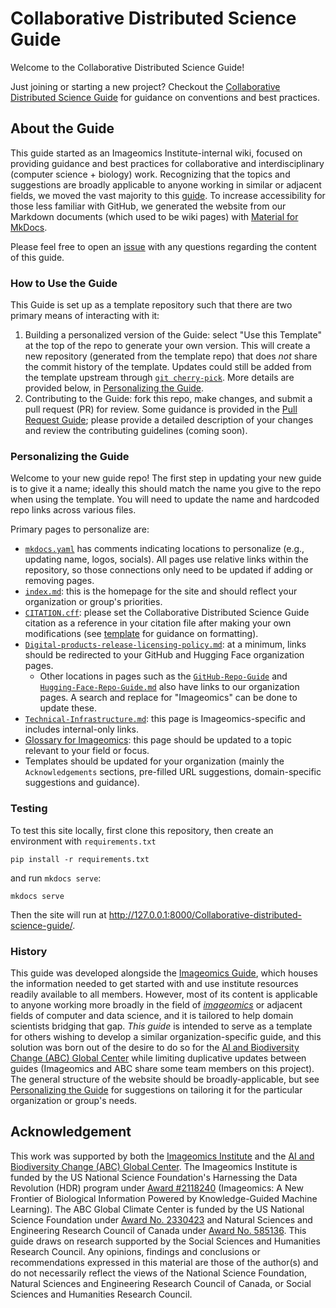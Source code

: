 # Collaborative Distributed Science Guide

Welcome to the Collaborative Distributed Science Guide!

Just joining or starting a new project? 
Checkout the [Collaborative Distributed Science Guide](https://imageomics.github.io/Collaborative-distributed-science-guide/) for guidance on conventions and best practices.

## About the Guide

This guide started as an Imageomics Institute-internal wiki, focused on providing guidance and best practices for collaborative and interdisciplinary (computer science + biology) work. Recognizing that the topics and suggestions are broadly applicable to anyone working in similar or adjacent fields, we moved the vast majority to this [guide](https://imageomics.github.io/Collaborative-distributed-science-guide/). To increase accessibility for those less familiar with GitHub, we generated the website from our Markdown documents (which used to be wiki pages) with [Material for MkDocs](https://squidfunk.github.io/mkdocs-material/).

Please feel free to open an [issue](https://github.com/Imageomics/Collaborative-distributed-science-guide/issues) with any questions regarding the content of this guide.

### How to Use the Guide

This Guide is set up as a template repository such that there are two primary means of interacting with it:
1. Building a personalized version of the Guide: select "Use this Template" at the top of the repo to generate your own version. This will create a new repository (generated from the template repo) that does _not_ share the commit history of the template. Updates could still be added from the template upstream through [`git cherry-pick`](https://git-scm.com/docs/git-cherry-pick). More details are provided below, in [Personalizing the Guide](#personalizing-the-guide).
2. Contributing to the Guide: fork this repo, make changes, and submit a pull request (PR) for review. Some guidance is provided in the [Pull Request Guide](https://imageomics.github.io/Collaborative-distributed-science-guide/wiki-guide/The-GitHub-Pull-Request-Guide/); please provide a detailed description of your changes and review the contributing guidelines (coming soon).

### Personalizing the Guide

Welcome to your new guide repo! The first step in updating your new guide is to give it a name; ideally this should match the name you give to the repo when using the template. You will need to update the name and hardcoded repo links across various files.

Primary pages to personalize are:

- [`mkdocs.yaml`](mkdocs.yaml) has comments indicating locations to personalize (e.g., updating name, logos, socials). All pages use relative links within the repository, so those connections only need to be updated if adding or removing pages.
- [`index.md`](docs/index.md): this is the homepage for the site and should reflect your organization or group's priorities.
- [`CITATION.cff`](CITATION.cff): please set the Collaborative Distributed Science Guide citation as a reference in your citation file after making your own modifications (see [template](https://imageomics.github.io/Collaborative-distributed-science-guide/wiki-guide/GitHub-Repo-Guide/#citation) for guidance on formatting).
- [`Digital-products-release-licensing-policy.md`](docs/wiki-guide/Digital-products-release-licensing-policy.md): at a minimum, links should be redirected to your GitHub and Hugging Face organization pages.
    - Other locations in pages such as the [`GitHub-Repo-Guide`](docs/wiki-guide/GitHub-Repo-Guide.md) and [`Hugging-Face-Repo-Guide.md`](docs/wiki-guide/Hugging-Face-Repo-Guide.md) also have links to our organization pages. A search and replace for "Imageomics" can be done to update these.
- [`Technical-Infrastructure.md`](docs/wiki-guide/Technical-Infrastructure.md): this page is Imageomics-specific and includes internal-only links.
- [Glossary for Imageomics](docs/wiki-guide/Glossary-for-Imageomics.md): this page should be updated to a topic relevant to your field or focus.
- Templates should be updated for your organization (mainly the `Acknowledgements` sections, pre-filled URL suggestions, domain-specific suggestions and guidance).

### Testing
To test this site locally, first clone this repository, then create an environment with `requirements.txt`
```
pip install -r requirements.txt
```
and run `mkdocs serve`:
```
mkdocs serve
```
Then the site will run at http://127.0.0.1:8000/Collaborative-distributed-science-guide/.

### History
This guide was developed alongside the [Imageomics Guide](https://imageomics.github.io/Imageomics-guide/), which houses the information needed to get started with and use institute resources readily available to all members. However, most of its content is applicable to anyone working more broadly in the field of [_imageomics_](https://imageomics.github.io/Collaborative-distributed-science-guide/wiki-guide/Glossary-for-Imageomics.md/#imageomics) or adjacent fields of computer and data science, and it is tailored to help domain scientists bridging that gap. _This guide_ is intended to serve as a template for others wishing to develop a similar organization-specific guide, and this solution was born out of the desire to do so for the [AI and Biodiversity Change (ABC) Global Center](http://abcresearchcenter.org) while limiting duplicative updates between guides (Imageomics and ABC share some team members on this project). The general structure of the website should be broadly-applicable, but see [Personalizing the Guide](#personalizing-the-guide) for suggestions on tailoring it for the particular organization or group's needs.

## Acknowledgement

This work was supported by both the [Imageomics Institute](https://imageomics.org) and the [AI and Biodiversity Change (ABC) Global Center](http://abcresearchcenter.org). The Imageomics Institute is funded by the US National Science Foundation's Harnessing the Data Revolution (HDR) program under [Award #2118240](https://www.nsf.gov/awardsearch/showAward?AWD_ID=2118240) (Imageomics: A New Frontier of Biological Information Powered by Knowledge-Guided Machine Learning). The ABC Global Climate Center is funded by the US National Science Foundation under [Award No. 2330423](https://www.nsf.gov/awardsearch/showAward?AWD_ID=2330423&HistoricalAwards=false) and Natural Sciences and Engineering Research Council of Canada under [Award No. 585136](https://www.nserc-crsng.gc.ca/ase-oro/Details-Detailles_eng.asp?id=782440). This guide draws on research supported by the Social Sciences and Humanities Research Council. Any opinions, findings and conclusions or recommendations expressed in this material are those of the author(s) and do not necessarily reflect the views of the National Science Foundation, Natural Sciences and Engineering Research Council of Canada, or Social Sciences and Humanities Research Council.
